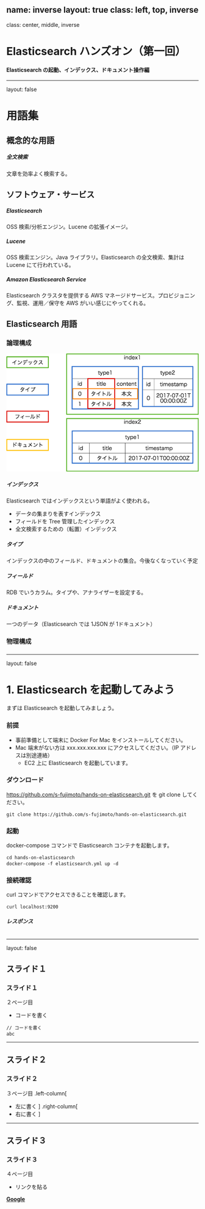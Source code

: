 name: inverse
layout: true
class: left, top, inverse
---
class: center, middle, inverse
# Elasticsearch ハンズオン（第一回）
#### Elasticsearch の起動、インデックス、ドキュメント操作編

---
layout: false
# 用語集
## 概念的な用語
##### 全文検索
文章を効率よく検索する。

## ソフトウェア・サービス
##### Elasticsearch
OSS 検索/分析エンジン。Lucene の拡張イメージ。

##### Lucene
OSS 検索エンジン。Java ライブラリ。Elasticsearch の全文検索、集計は Lucene にて行われている。

##### Amazon Elasticsearch Service
Elasticsearch クラスタを提供する AWS マネージドサービス。プロビジョニング、監視、運用／保守を AWS がいい感じにやってくれる。

## Elasticsearch 用語
### 論理構成
![](img/logical.png)

##### インデックス
Elasticsearch ではインデックスという単語がよく使われる。

- データの集まりを表すインデックス
- フィールドを Tree 管理したインデックス
- 全文検索するための（転置）インデックス

##### タイプ
インデックスの中のフィールド、ドキュメントの集合。今後なくなっていく予定

##### フィールド
RDB でいうカラム。タイプや、アナライザーを設定する。

##### ドキュメント
一つのデータ（Elasticsearch では 1JSON が 1ドキュメント）

### 物理構成
##### 

---
layout: false
# 1. Elasticsearch を起動してみよう
まずは Elasticsearch を起動してみましょう。

### 前提
- 事前準備として端末に Docker For Mac をインストールしてください。  
- Mac 端末がない方は xxx.xxx.xxx.xxx にアクセスしてください。（IP アドレスは別途連絡）
    - EC2 上に Elasticsearch を起動しています。

### ダウンロード
https://github.com/s-fujimoto/hands-on-elasticsearch.git を git clone してください。

```
git clone https://github.com/s-fujimoto/hands-on-elasticsearch.git
```

### 起動
docker-compose コマンドで Elasticsearch コンテナを起動します。

```
cd hands-on-elasticsearch
docker-compose -f elasticsearch.yml up -d
```

### 接続確認
curl コマンドでアクセスできることを確認します。

```
curl localhost:9200
```

##### レスポンス

```

```

---
layout: false
## スライド１
### スライド１
２ページ目

* コードを書く
```
// コードを書く
abc
```
---
## スライド２
### スライド２
３ページ目
.left-column[
* 左に書く
]
.right-column[
* 右に書く
]

---
## スライド３
### スライド３
４ページ目

* リンクを貼る

__[Google](https://www.google.co.jp/)__